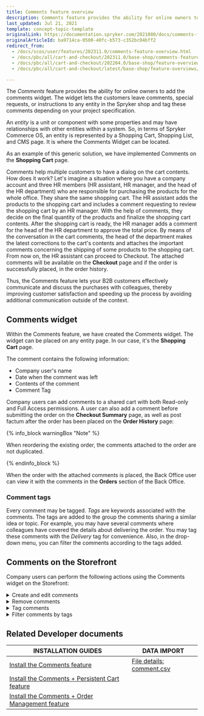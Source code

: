 ```yaml
---
title: Comments feature overview
description: Comments feature provides the ability for online owners to add Comments Widget that  lets the customers leave comments or special requests.
last_updated: Jul 21, 2021
template: concept-topic-template
originalLink: https://documentation.spryker.com/2021080/docs/comments-feature-overview
originalArticleId: ba9714ca-0500-40fc-b573-c352bc04bff2
redirect_from:
  - /docs/scos/user/features/202311.0/comments-feature-overview.html
  - /docs/pbc/all/cart-and-checkout/202311.0/base-shop/comments-feature-overview.html
  - /docs/pbc/all/cart-and-checkout/202204.0/base-shop/feature-overviews/comments-feature-overview.html
  - /docs/pbc/all/cart-and-checkout/latest/base-shop/feature-overviews/comments-feature-overview.html

---
```


The *Comments* feature provides the ability for online owners to add the comments widget. The widget lets the customers leave comments, special requests, or instructions to any entity in the Spryker shop and tag these comments depending on your project specification.

An *entity* is a unit or component with some properties and may have relationships with other entities within a system. So, in terms of Spryker Commerce OS, an entity is represented by a Shopping Cart, Shopping List, and CMS page. It is where the Comments Widget can be located.

As an example of this generic solution, we have implemented Comments on the **Shopping Cart** page.

Comments help multiple customers to have a dialog on the cart contents. How does it work? Let's imagine a situation where you have a company account and three HR members (HR assistant, HR manager, and the head of the HR department) who are responsible for purchasing the products for the whole office. They share the same shopping cart. The HR assistant adds the products to the shopping cart and includes a comment requesting to review the shopping cart by an HR manager. With the help of comments, they decide on the final quantity of the products and finalize the shopping cart contents. After the shopping cart is ready, the HR manager adds a comment for the head of the HR department to approve the total price. By means of the conversation in the cart comments, the head of the department makes the latest corrections to the cart's contents and attaches the important comments concerning the shipping of some products to the shopping cart. From now on, the HR assistant can proceed to Checkout. The attached comments will be available on the **Checkout** page and if the order is successfully placed, in the order history.

Thus, the Comments feature lets your B2B customers effectively communicate and discuss the purchases with colleagues, thereby improving customer satisfaction and speeding up the process by avoiding additional communication outside of the context.

## Comments widget

Within the Comments feature, we have created the Comments widget. The widget can be placed on any entity page. In our case, it's the **Shopping Cart** page.

The comment contains the following information:

- Company user's name
- Date when the comment was left
- Contents of the comment
- Comment Tag

Company users can add comments to a shared cart with both Read-only and Full Access permissions. A user can also add a comment before submitting the order on the **Checkout Summary** page, as well as post factum after the order has been placed on the **Order History** page:

{% info_block warningBox "Note" %}

When reordering the existing order, the comments attached to the order are not duplicated.

{% endinfo_block %}

When the order with the attached comments is placed, the Back Office user can view it with the comments in the  **Orders** section of the Back Office.

### Comment tags

Every comment may be tagged. *Tags* are keywords associated with the comments. The tags are added to the group the comments sharing a similar idea or topic. For example, you may have several comments where colleagues have covered the details about delivering the order. You may tag these comments with the *Delivery* tag for convenience. Also, in the drop-down menu, you can filter the comments according to the tags added.

## Comments on the Storefront

Company users can perform the following actions using the Comments widget on the Storefront:
<details>
<summary>Create and edit comments</summary>

<figure class="video_container">
    <video width="100%" height="auto" controls>
    <source src="https://spryker.s3.eu-central-1.amazonaws.com/docs/pbc/all/cart-and-checkout/base-shop/feature-overviews/comments-feature-overview.md/creating-and-editing-comments.mp4" type="video/mp4">
  </video>
</figure>


</details>

<details>
<summary>Remove comments</summary>

<figure class="video_container">
    <video width="100%" height="auto" controls>
    <source src="https://spryker.s3.eu-central-1.amazonaws.com/docs/pbc/all/cart-and-checkout/base-shop/feature-overviews/comments-feature-overview.md/removing-comments.mp4" type="video/mp4">
  </video>
</figure>

</details>

<details>
<summary>Tag comments</summary>

<figure class="video_container">
    <video width="100%" height="auto" controls>
    <source src="https://spryker.s3.eu-central-1.amazonaws.com/docs/pbc/all/cart-and-checkout/base-shop/feature-overviews/comments-feature-overview.md/adding-tags.mp4" type="video/mp4">
  </video>
</figure>


</details>

<details>
<summary>Filter comments by tags</summary>

<figure class="video_container">
    <video width="100%" height="auto" controls>
    <source src="https://spryker.s3.eu-central-1.amazonaws.com/docs/pbc/all/cart-and-checkout/base-shop/feature-overviews/comments-feature-overview.md/filtering-tags.mp4" type="video/mp4">
  </video>
</figure>


</details>

## Related Developer documents

|INSTALLATION GUIDES  | DATA IMPORT |
|---------|---------|
| [Install the Comments feature](/docs/pbc/all/cart-and-checkout/{{site.version}}/base-shop/install-and-upgrade/install-features/install-the-comments-feature.html)  | [File details: comment.csv](/docs/pbc/all/cart-and-checkout/{{site.version}}/base-shop/import-and-export-data/import-file-details-comment.csv.html)  |
| [Install the Comments + Persistent Cart feature](/docs/pbc/all/cart-and-checkout/{{site.version}}/base-shop/install-and-upgrade/install-features/install-the-comments-persistent-cart-feature.html) | |
| [Install the Comments + Order Management feature](/docs/pbc/all/cart-and-checkout/{{page.version}}/base-shop/install-and-upgrade/install-features/install-the-comments-order-management-feature.html) | |
